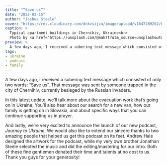 ```yaml
---
title: "“Save us”"
date: "2022-03-15"
author: "Joshua Steele"
cover: "https://res.cloudinary.com/dnkvsijzu/image/upload/v1647289262/OFReport/2022-03-15-save-us/chernihiv_bmmzzc.jpg"
caption: >
  Typical apartment buildings in Chernihiv, Ukraine<br>
  Photo by <a href="https://unsplash.com/@mak7t?utm_source=unsplash&utm_medium=referral&utm_content=creditCopyText">Max Tereshchenko</a> on <a href="https://unsplash.com/s/photos/chernihiv?utm_source=unsplash&utm_medium=referral&utm_content=creditCopyText">Unsplash</a>
preview: >
  A few days ago, I received a sobering text message which consisted of only two words: “Save us”. That message was sent by someone trapped in the city of Chernihiv, currently besieged by the Russian invaders.
tags:
- ukraine
- podcast
- family
---
```


A few days ago, I received a sobering text message which consisted of only two words: “Save us”. That message was sent by someone trapped in the city of Chernihiv, currently besieged by the Russian invaders.

In this latest update, we’ll talk more about the evacuation work that’s going on in Ukraine. You’ll also hear about our search for a new van, how our family is getting on in Slovakia, and about specific ways that you can continue supporting us in prayer.

And lastly, we’re very excited to announce the launch of our new podcast, <nuxt-link to="/podcast">*Journey to Ukraine*</nuxt-link>. We would also like to extend our sincere thanks to two amazing people that helped us get this podcast on its feet. Andrew Hale designed the artwork for the podcast, while my very own brother Jonathan Steele selected the music and did the editing/mastering for our intro. Both of these fine gentlemen donated their time and talents at no cost to us. Thank you guys for your generosity!

<article-spacer />

<div id="buzzsprout-player-10257418"></div><script src="https://www.buzzsprout.com/1953515/10257418-save-us.js?container_id=buzzsprout-player-10257418&player=small" type="text/javascript" charset="utf-8"></script>

<article-callout content="Keep scrolling for more photos from our life in Slovakia!" />

<article-image publicId="OFReport/2022-03-15-save-us/IMG_7691_mvxm34" width="768" caption="This little cafe at the Slovakian horse ranch has become our family room, school room, dining room, and fun room all in one!" />

<article-image publicId="OFReport/2022-03-15-save-us/IMG_7693_cen5fw" width="768" caption="Oh I love this game! “Which one’s the mom?” 😁 These joyful ladies bless our family every day!" />

<article-image publicId="OFReport/2022-03-15-save-us/IMG_7695_e6ckdz" width="768" caption="Snow at the ranch" />

<article-image publicId="OFReport/2022-03-15-save-us/IMG_7737_zptaeh" width="768" caption="Did we mention that we launched a podcast? Side note: this has become such a fun ministry project we are doing as a couple! 💞" />
